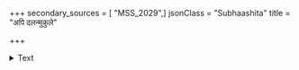 +++
secondary_sources = [ "MSS_2029",]
jsonClass = "Subhaashita"
title = "अपि दलन्मुकुले"

+++

<details><summary>Text</summary>

अपि दलन्मुकुले बकुले यया पदमधायि कदापि न तृष्णया।  
अहह सा सहसा विधुरे विधौ मधुकरी बदरीमनुवर्तते॥
</details>
